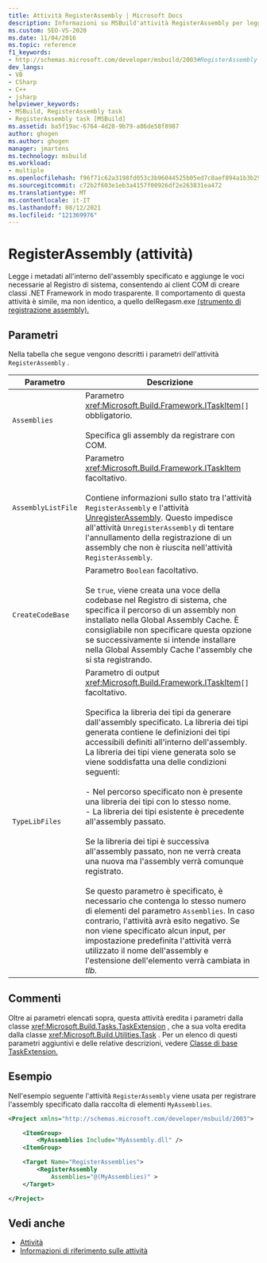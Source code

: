 ```yaml
---
title: Attività RegisterAssembly | Microsoft Docs
description: Informazioni su MSBuild'attività RegisterAssembly per leggere i metadati all'interno di un assembly specificato e aggiungere le voci necessarie al Registro di sistema.
ms.custom: SEO-VS-2020
ms.date: 11/04/2016
ms.topic: reference
f1_keywords:
- http://schemas.microsoft.com/developer/msbuild/2003#RegisterAssembly
dev_langs:
- VB
- CSharp
- C++
- jsharp
helpviewer_keywords:
- MSBuild, RegisterAssembly task
- RegisterAssembly task [MSBuild]
ms.assetid: ba5f19ac-6764-4d28-9b79-a86de58f8987
author: ghogen
ms.author: ghogen
manager: jmartens
ms.technology: msbuild
ms.workload:
- multiple
ms.openlocfilehash: f96f71c62a3198fd053c3b96044525b05ed7c8aef894a1b3b29609b9d25a0c6c
ms.sourcegitcommit: c72b2f603e1eb3a4157f00926df2e263831ea472
ms.translationtype: MT
ms.contentlocale: it-IT
ms.lasthandoff: 08/12/2021
ms.locfileid: "121369976"
---
```

# <a name="registerassembly-task"></a>RegisterAssembly (attività)

Legge i metadati all'interno dell'assembly specificato e aggiunge le voci necessarie al Registro di sistema, consentendo ai client COM di creare classi .NET Framework in modo trasparente. Il comportamento di questa attività è simile, ma non identico, a quello delRegasm.exe [(strumento di registrazione assembly).](/dotnet/framework/tools/regasm-exe-assembly-registration-tool)

## <a name="parameters"></a>Parametri

 Nella tabella che segue vengono descritti i parametri dell'attività `RegisterAssembly` .

|Parametro|Descrizione|
|---------------|-----------------|
|`Assemblies`|Parametro <xref:Microsoft.Build.Framework.ITaskItem>`[]` obbligatorio.<br /><br /> Specifica gli assembly da registrare con COM.|
|`AssemblyListFile`|Parametro <xref:Microsoft.Build.Framework.ITaskItem> facoltativo.<br /><br /> Contiene informazioni sullo stato tra l'attività `RegisterAssembly` e l'attività [UnregisterAssembly](../msbuild/unregisterassembly-task.md). Questo impedisce all'attività `UnregisterAssembly` di tentare l'annullamento della registrazione di un assembly che non è riuscita nell'attività `RegisterAssembly`.|
|`CreateCodeBase`|Parametro `Boolean` facoltativo.<br /><br /> Se `true`, viene creata una voce della codebase nel Registro di sistema, che specifica il percorso di un assembly non installato nella Global Assembly Cache. È consigliabile non specificare questa opzione se successivamente si intende installare nella Global Assembly Cache l'assembly che si sta registrando.|
|`TypeLibFiles`|Parametro di output <xref:Microsoft.Build.Framework.ITaskItem>`[]` facoltativo.<br /><br /> Specifica la libreria dei tipi da generare dall'assembly specificato. La libreria dei tipi generata contiene le definizioni dei tipi accessibili definiti all'interno dell'assembly. La libreria dei tipi viene generata solo se viene soddisfatta una delle condizioni seguenti:<br /><br /> -   Nel percorso specificato non è presente una libreria dei tipi con lo stesso nome.<br />-   La libreria dei tipi esistente è precedente all'assembly passato.<br /><br /> Se la libreria dei tipi è successiva all'assembly passato, non ne verrà creata una nuova ma l'assembly verrà comunque registrato.<br /><br /> Se questo parametro è specificato, è necessario che contenga lo stesso numero di elementi del parametro `Assemblies`. In caso contrario, l'attività avrà esito negativo. Se non viene specificato alcun input, per impostazione predefinita l'attività verrà utilizzato il nome dell'assembly e l'estensione dell'elemento verrà cambiata in *tlb.*|

## <a name="remarks"></a>Commenti

 Oltre ai parametri elencati sopra, questa attività eredita i parametri dalla classe <xref:Microsoft.Build.Tasks.TaskExtension> , che a sua volta eredita dalla classe <xref:Microsoft.Build.Utilities.Task> . Per un elenco di questi parametri aggiuntivi e delle relative descrizioni, vedere [Classe di base TaskExtension.](../msbuild/taskextension-base-class.md)

## <a name="example"></a>Esempio

 Nell'esempio seguente l'attività `RegisterAssembly` viene usata per registrare l'assembly specificato dalla raccolta di elementi `MyAssemblies`.

```xml
<Project xmlns="http://schemas.microsoft.com/developer/msbuild/2003">

    <ItemGroup>
        <MyAssemblies Include="MyAssembly.dll" />
    <ItemGroup>

    <Target Name="RegisterAssemblies">
        <RegisterAssembly
            Assemblies="@(MyAssemblies)" >
    </Target>

</Project>
```

## <a name="see-also"></a>Vedi anche

- [Attività](../msbuild/msbuild-tasks.md)
- [Informazioni di riferimento sulle attività](../msbuild/msbuild-task-reference.md)
